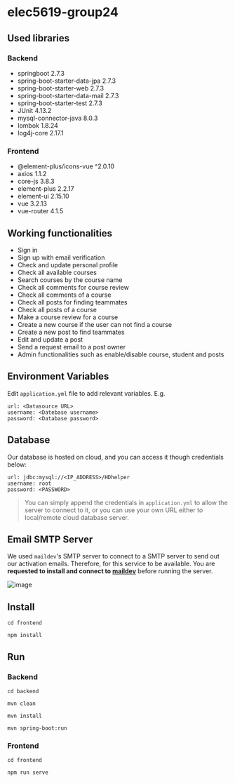 # elec5619-group24

## Used libraries

### Backend

* springboot 2.7.3
* spring-boot-starter-data-jpa 2.7.3
* spring-boot-starter-web 2.7.3
* spring-boot-starter-data-mail 2.7.3
* spring-boot-starter-test 2.7.3
* JUnit 4.13.2
* mysql-connector-java 8.0.3
* lombok 1.8.24
* log4j-core 2.17.1

### Frontend

* @element-plus/icons-vue ^2.0.10
* axios 1.1.2
* core-js 3.8.3
* element-plus 2.2.17
* element-ui 2.15.10
* vue 3.2.13
* vue-router 4.1.5

## Working functionalities

* Sign in
* Sign up with email verification
* Check and update personal profile
* Check all available courses
* Search courses by the course name
* Check all comments for course review
* Check all comments of a course 
* Check all posts for finding teammates
* Check all posts of a course
* Make a course review for a course
* Create a new course if the user can not find a course
* Create a new post to find teammates
* Edit and update a post
* Send a request email to a post owner
* Admin functionalities such as enable/disable course, student and posts

## Environment Variables
Edit `application.yml` file to add relevant variables. E.g.

```
url: <Datasource URL>
username: <Datebase username>
password: <Database password>
```

## Database

Our database is hosted on cloud, and you can access it though credentials below:

```
url: jdbc:mysql://<IP_ADDRESS>/HDhelper
username: root
password: <PASSWORD>
```

> You can simply append the credentials in `application.yml` to allow the server to connect to it, or you can use your own URL either to local/remote cloud database server.

## Email SMTP Server

We used `maildev`'s SMTP server to connect to a SMTP server to send out our activation emails. Therefore, for this service to be available. You are **requested to install and connect to [maildev](https://github.com/maildev/maildev)** before running the server.

![image](https://user-images.githubusercontent.com/61271027/193802860-d32378da-ac0e-4864-ad7b-7bfe84f2837c.png)

## Install

```shell
cd frontend

npm install
```

## Run

### Backend

```shell
cd backend

mvn clean

mvn install

mvn spring-boot:run
```

### Frontend

```shell
cd frontend

npm run serve
```
